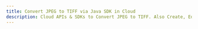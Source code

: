 ---title: Convert JPEG to TIFF via Java SDK in Clouddescription: Cloud APIs & SDKs to Convert JPEG to TIFF. Also Create, Edit & Render Microsoft Word & OpenOffice documents in the Cloud.---